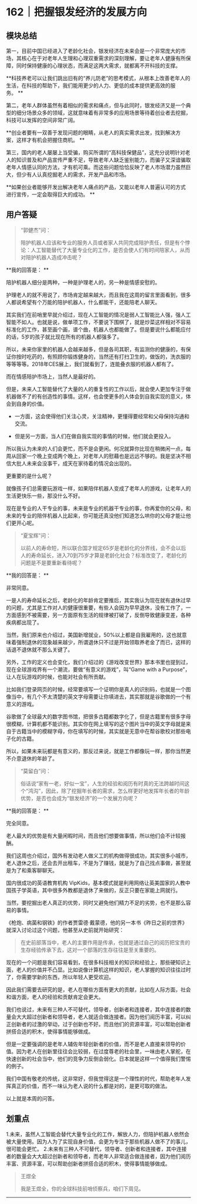 # 162｜把握银发经济的发展方向

## 模块总结

第一，目前中国已经进入了老龄化社会，银发经济在未来会是一个非常庞大的市场，其核心在于对老年人生理和心理双重需求的深刻理解，要让老年人健康有所保障，同时保持健康的心理状态，而满足这两大需求，就都离不开科技的支撑。

 **科技养老可以让我们跳出旧有的“养儿防老”的思考模式，从根本上改善老年人的生活，在科技的帮助下，我们能用更少的人力、更低的成本提供更高效的服务。 **

第二，老年人群体虽然有着相似的需求和痛点，但与此同时，银发经济又是一个典型的细分场景众多的领域，这就意味着有非常多的应用场景等待着创业者去挖掘，科技可以发挥的空间非常广阔。

 **创业者要有一双善于发现问题的眼睛，从老人的真实需求出发，找到解决方案，这样才有机会把握住商机。 **

第三，国内的老人屡屡上当受骗，购买所谓的“高科技保健品”，这充分说明针对老人的知识普及和产品宣传严重不足，导致老年人缺乏鉴别能力，而骗子又深谙骗取老年人情感认同的方法，才有机可乘。而这些问题恰恰反映了老人市场潜力虽然巨大，但少有人认真挖掘老人的需求，开发产品和市场。

 **如果创业者能够开发出解决老年人痛点的产品，又能以老年人普遍认可的方式进行宣传，一定会取得巨大的成功。 **

## 用户答疑

> “郭健杰”问：
> 
> 陪护机器人应该和专业的服务人员或者家人共同完成陪护责任，但是有个悖论：人工智能替代了大量专业化的工作，是否会使人们有时间陪家人，从而对陪护机器人造成冲击呢？

 **我的回答是： **

陪护机器人细分是两种，一种是护理老人的，另一种是情感安慰的。

护理老人的就不用说了，市场肯定越来越大，而且我在这周的留言里面看到，很多人都说希望有个万能的陪护机器人，什么都能干，还能陪老人聊天。

其实我们在前哨里早就介绍过，现在人工智能的情况是弱人工智能比人强，强人工智能不如人。也就是说，做单项工作，不要说下围棋了，就是炒菜这样相对不容易标准化的工作，甚至画个画，谱个曲，机器人也都能做了。但是要说什么都能应付的话，5岁的孩子就比现在所有的机器人都强多了。

所以，未来你家里的机器人会越来越多，但是各司其职，有监测你的健康的，有保证你按时吃药的，有照顾你锻炼健身的，当然还有打扫卫生的，做饭的，洗衣服的等等等等。2018年CES展上，我们就看到了，连能叠衣服的机器人都有了。

而在情感陪护市场上，当然人是最好的。

但是，未来人工智能替代了大量的人的重复性的工作以后，就会使人更加专注于做机器做不了的有创造性的事情。这样，也会使更多的人体会到自我实现的意义，体会到自身的价值。

* 一方面，这会使得他们关注心灵，关注精神，更懂得要经常和父母保持沟通和交流。

* 但是另一方面，当人们在做自我实现的事情的时候，他们就会更投入。

所以我认为未来的人们会更忙，而不是会更闲。何况就算你比现在稍微闲一点，每周从回家一个晚上变成两个晚上，对老年人的慰藉也是远远不够的。我是坚决不相信大批人未来会没事干，成天在家待着的情况会出现的。

更重要的是什么呢？

就像孩子们总需要玩游戏一样，如果陪伴机器人变成了老年人的游戏，让老年人的生活更快乐一些，那没什么不好。

现在是专业的人干专业的事，未来是专业的机器干专业的事，你再爱你的父母，和未来的专业的陪伴机器人比起来，你可能还真没他们知道怎么哄你的父母才能让他们更开心呢。

> “夏宝辉”问：
> 
> 以前人的寿命短，所以联合国才规定65岁是老龄化的分界线，会不会以后人的寿命延长，进入70到75岁才算是老龄化社会？标准改变了，老龄化的问题是不是要重新看待呢？

 **我的回答是： **

非常同意。

一是人的寿命延长之后，老龄化的年龄肯定要推后，其实我认为现在就有退休过早的问题，尤其是工作对人的健康很重要，有些人会因为早早退休，没有工作了，一方面感到不被需要，另一方面原有生活的规律被打破了，反倒导致健康变差，各种疾病都出现了。

当然，我们原来也介绍过，美国新增就业，50%以上都是自我雇用的，这也就意味着强制退休的现象越来越少，所谓退休只不过是开始领取养老金了而已，这样的话退不退休就不那么关键了。

另外，工作的定义也会变化，我们介绍过的《游戏改变世界》那本书里也提到过，现在全球游戏界有一个潮流，要做“有意义的游戏”，叫“Game with a Purpose”，让人在玩游戏的时候，也能对社会有所贡献。

比如我们登录网页的时候，经常要填写一个证明你是真人的识别码，也就是一个图像当中，有几个不太清楚的英文字母需要让你填进去，其实那就是谷歌做的一个有意义的游戏。

谷歌做了全球最大的数字图书馆，把很多古籍都数字化了，但是古籍里有很多字母很模糊，计算机都不能识别。其实你在网上填写的这个图片当中的英文字母就是来自于古籍当中的模糊字母，你在填写的时候，其实就是无意中在帮谷歌校对那些电子化的古籍。

所以，如果未来玩都是有意义的，那反过来说，就是工作都像玩一样，那你当然更不介意退休的年龄了。

> “莫留白”问：
> 
> 俗话说“家有一老，好似一宝”，人生的经验和阅历有时真的无法跨越时间这个“鸿沟”，因此，除了挖掘年长者的需求，怎么样更好地发挥年长者的年龄优势，是否也会成为“银发经济”的一个发展方向呢？

 **我的回答是： **

完全同意。

老人最大的优势是有大量闲暇时间，而且他们想要做事情，所以他们会不计较报酬。

我们这周也介绍过，国外有发动老人做义工的机构做得很成功，其实很多小城市，老人退休之后，还会去开出租车，不是为了赚钱，就是为了自己找点事做，甚至就是为了和乘客聊聊天。

国内很成功的英语教育机构 VipKids，基本模式就是利用网络让英美国家的人教中国孩子学英语，其中很多外教都是退休了来做的，反正只要在家能上网就行。

当然，要挖掘出老人真正的优势，同时又避免他们精力不足的劣势，也不是那么容易的事情。

《枪炮、病菌和钢铁》的作者贾雷德·戴蒙德，他的另一本书《昨日之前的世界》就深入讨论过这个问题，他甚至从史前就开始研究：

> 在史前部落当中，老人的主要作用是传承，也就是通过自己的阅历把宝贵的生存经验传承下去，这对一个部落的生存往往是至关重要的。

现在的一个问题是我们容易看到，在很多科技相关的知识和经验上，那些硬知识上面，老人的价值并不凸显。比如说像计算机这样的知识，老人掌握的知识往往过时了，你需要学新的东西，所以年轻人更受欢迎。

因此我们需要去研究的是，老人在哪些方面有更大的贡献，比如在人际方面，社会和谐方面，老人的经验和贡献肯定会更大。

我们也说过，未来有三种人不可替代，领导者，创新者和连接者，其中连接者的数量会大大超过创新者和领导者，老人就适合做连接者。因为他们阅历丰富，可以纠正创新者的过激的举动，过于创新也不好。而且他们的资源丰富，可以帮助创新者拼搭合适的积木，使得事情能够做成。

但是一定要强调的是老年人辅佐年轻创新者的价值，而不是老人直接来领导的价值。因为老人在创新里往往会比较弱，在过度尊老的社会里，一味由老人掌舵，在快速创新的社会当中，他们的竞争力反倒会弱化。日本就是这样一个值得我们警惕的例子。

我们中国有敬老的传统，这非常好，但我觉得这是一个理性的时代，帮助老年人发挥真正的价值，而不一味认为老人说的什么都是对的，是更可取的做法。

以上就是本周的问答。

## 划重点

1.未来，虽然人工智能会替代大量专业化的工作，解放人力，但陪护机器人依然会被大量使用。因为人为了实现自身价值，会更为专注于那些机器人做不了的事儿，很可能会更忙。
2.未来有三种人不可替代，领导者、创新者和连接者，其中连接者的数量会大大超过创新者和领导者，而老年人非常适合做连接者，因为他们阅历丰富、资源丰富，可以帮助创新者拼搭合适的积木，使得事情能够做成。

> 王煜全
> 
> 我是王煜全，你的全球科技前哨侦察兵，咱们下周见。

---
